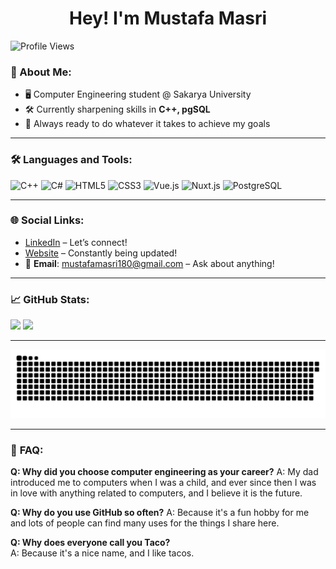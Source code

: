 <h1 align="center">Hey! I'm Mustafa Masri</h1>

![Profile Views](https://komarev.com/ghpvc/?username=kledeatstacos)


### 🚀 About Me:
- 🖥️ Computer Engineering student @ Sakarya University
- 🛠️ Currently sharpening skills in **C++, pgSQL**
- 🎯 Always ready to do whatever it takes to achieve my goals

---

### 🛠️ Languages and Tools:
![C++](https://img.shields.io/badge/c++-%2300599C.svg?style=flat-square&logo=c%2B%2B&logoColor=white) ![C#](https://img.shields.io/badge/c%23-%23239120.svg?style=flat-square&logo=csharp&logoColor=white) ![HTML5](https://img.shields.io/badge/html5-%23E34F26.svg?style=flat-square&logo=html5&logoColor=white) ![CSS3](https://img.shields.io/badge/css3-%231572B6.svg?style=flat-square&logo=css3&logoColor=white) ![Vue.js](https://img.shields.io/badge/Vue.js-%234FC08D.svg?style=flat-square&logo=vue.js&logoColor=white) ![Nuxt.js](https://img.shields.io/badge/Nuxt.js-%234FC08D.svg?style=flat-square&logo=nuxt.js&logoColor=white) ![PostgreSQL](https://img.shields.io/badge/pgSQL-%23336791.svg?style=flat-square&logo=postgresql&logoColor=white)


---

### 🌐 **Social Links**:
- [LinkedIn](https://www.linkedin.com/in/mustafa-m-a4238b226/) – Let’s connect!  
- [Website](https://www.kledeatstacos.com) – Constantly being updated!
- 📧 **Email**: [mustafamasri180@gmail.com](mailto:mustafamasri180@gmail.com) – Ask about anything!

---

### 📈 GitHub Stats:
![](https://github-readme-stats.vercel.app/api?username=kledeatstacos&theme=transparent&hide_border=true&include_all_commits=false&count_private=false)
![](https://github-readme-stats.vercel.app/api/top-langs/?username=kledeatstacos&theme=transparent&hide_border=true&include_all_commits=false&count_private=false&layout=compact)

---

![snake gif](https://github.com/KledEatsTacos/KledEatsTacos/blob/output/github-snake-dark.svg)


---

### 🤔 **FAQ**:

**Q: Why did you choose computer engineering as your career?**
A: My dad introduced me to computers when I was a child, and ever since then I was in love with anything related to computers, and I believe it is the future.

**Q: Why do you use GitHub so often?**
A: Because it's a fun hobby for me and lots of people can find many uses for the things I share here.

**Q: Why does everyone call you Taco?**  
A: Because it's a nice name, and I like tacos.



